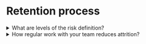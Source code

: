 # Retention process

<details>
  <summary>What are levels of the risk definition?</summary>

**Low**

- employee is satisfied with current work conditions and job content;
- no visible/reasonable reasons for bothering.

**Medium**

- employee is dissatisfied;
- employee will start active job search if situation does not improve for 1-3 months.

**High**

- employee intended to leave the company as soon as possible;
- does active steps for it.

**Leaver**

- employee has informed about his/her decision to leave the company;
- exit is initiated by company.

</details>

<details>
  <summary>How regular work with your team reduces attrition?</summary>

- hire right people;
- create positive onboarding experience;
- build culture of open communication and honest feedback;
- set clear epectations, make sure employees know what project expect from them;
- invest in employees' professional development;
- initiate employee's promotion to the next level on time;
- eveluate employee's motivation and satisfaction;
- keep an eye on employees' work-life balance;
- make employee's engagement possible;
- make it a priority to help employees feel valued;
- manage compensation proactively (not reactively);
- manage change(s) - keep your team informed as much as you can to avoid rumors and make sure people are invited to ask their questions or discuss concerns.

</details>

